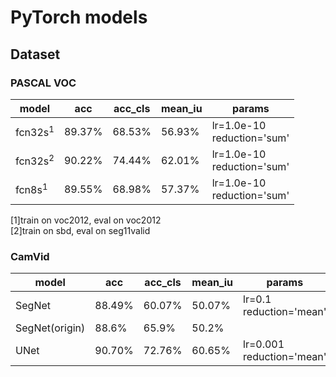 # PyTorch models

## Dataset
### PASCAL VOC
model|acc|acc_cls|mean_iu|params
---|---|---|---|---
fcn32s<sup>1</sup>|89.37%|68.53%|56.93%|lr=1.0e-10<br>reduction='sum'
fcn32s<sup>2</sup>|90.22%|74.44%|62.01%|lr=1.0e-10<br>reduction='sum'
fcn8s<sup>1</sup>|89.55%|68.98%|57.37%|lr=1.0e-10<br>reduction='sum'

[1]train on voc2012, eval on voc2012  
[2]train on sbd, eval on seg11valid

### CamVid
model|acc|acc_cls|mean_iu|params
---|---|---|---|---
SegNet|88.49%|60.07%|50.07%|lr=0.1<br>reduction='mean'
SegNet(origin)|88.6%|65.9%|50.2%
UNet|90.70%|72.76%|60.65%|lr=0.001<br>reduction='mean'
